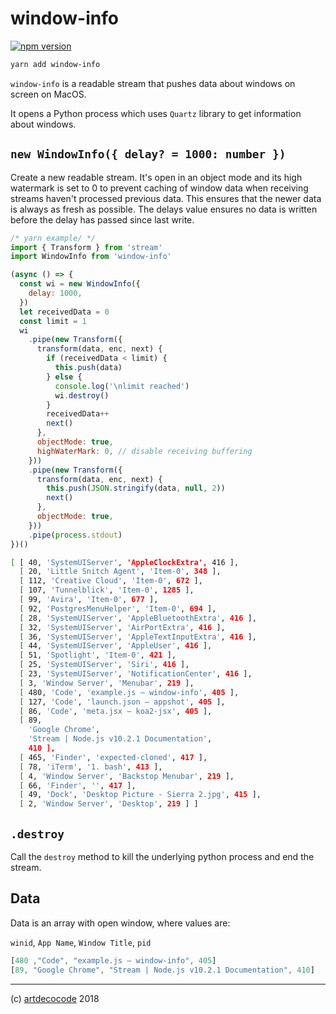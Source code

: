 # window-info

[![npm version](https://badge.fury.io/js/window-info.svg)](https://badge.fury.io/js/window-info)

```bash
yarn add window-info
```

`window-info` is a readable stream that pushes data about windows on screen on MacOS.

It opens a Python process which uses `Quartz` library to get information about windows.

## `new WindowInfo({ delay? = 1000: number })`

Create a new readable stream. It's open in an object mode and its high watermark is set to 0 to prevent caching of window data when receiving streams haven't processed previous data. This ensures that the newer data is always as fresh as possible. The delays value ensures no data is written before the delay has passed since last write.

```js
/* yarn example/ */
import { Transform } from 'stream'
import WindowInfo from 'window-info'

(async () => {
  const wi = new WindowInfo({
    delay: 1000,
  })
  let receivedData = 0
  const limit = 1
  wi
    .pipe(new Transform({
      transform(data, enc, next) {
        if (receivedData < limit) {
          this.push(data)
        } else {
          console.log('\nlimit reached')
          wi.destroy()
        }
        receivedData++
        next()
      },
      objectMode: true,
      highWaterMark: 0, // disable receiving buffering
    }))
    .pipe(new Transform({
      transform(data, enc, next) {
        this.push(JSON.stringify(data, null, 2))
        next()
      },
      objectMode: true,
    }))
    .pipe(process.stdout)
})()
```

```sh
[ [ 40, 'SystemUIServer', 'AppleClockExtra', 416 ],
  [ 20, 'Little Snitch Agent', 'Item-0', 348 ],
  [ 112, 'Creative Cloud', 'Item-0', 672 ],
  [ 107, 'Tunnelblick', 'Item-0', 1285 ],
  [ 99, 'Avira', 'Item-0', 677 ],
  [ 92, 'PostgresMenuHelper', 'Item-0', 694 ],
  [ 28, 'SystemUIServer', 'AppleBluetoothExtra', 416 ],
  [ 32, 'SystemUIServer', 'AirPortExtra', 416 ],
  [ 36, 'SystemUIServer', 'AppleTextInputExtra', 416 ],
  [ 44, 'SystemUIServer', 'AppleUser', 416 ],
  [ 51, 'Spotlight', 'Item-0', 421 ],
  [ 25, 'SystemUIServer', 'Siri', 416 ],
  [ 23, 'SystemUIServer', 'NotificationCenter', 416 ],
  [ 3, 'Window Server', 'Menubar', 219 ],
  [ 480, 'Code', 'example.js — window-info', 405 ],
  [ 127, 'Code', 'launch.json — appshot', 405 ],
  [ 86, 'Code', 'meta.jsx — koa2-jsx', 405 ],
  [ 89,
    'Google Chrome',
    'Stream | Node.js v10.2.1 Documentation',
    410 ],
  [ 465, 'Finder', 'expected-cloned', 417 ],
  [ 78, 'iTerm', '1. bash', 413 ],
  [ 4, 'Window Server', 'Backstop Menubar', 219 ],
  [ 66, 'Finder', '', 417 ],
  [ 49, 'Dock', 'Desktop Picture - Sierra 2.jpg', 415 ],
  [ 2, 'Window Server', 'Desktop', 219 ] ]
```

## `.destroy`

Call the `destroy` method to kill the underlying python process and end the stream.

## Data

Data is an array with open window, where values are:

`winid`, `App Name`, `Window Title`, `pid`

```js
[480 ,"Code", "example.js — window-info", 405]
[89, "Google Chrome", "Stream | Node.js v10.2.1 Documentation", 410]
```

---

(c) [artdecocode][1] 2018

[1]: https://artdeco.bz
